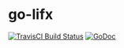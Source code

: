 # go-lifx
[![TravisCI Build Status](https://img.shields.io/travis/theckman/go-lifx/master.svg?style=flat)](https://travis-ci.org/theckman/go-lifx)
[![GoDoc](https://img.shields.io/badge/packets-GoDoc-blue.svg?style=flat)](https://godoc.org/github.com/theckman/go-lifx/protocol)
